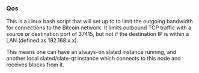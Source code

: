 ### Qos ###

This is a Linux bash script that will set up tc to limit the outgoing bandwidth for connections to the Bitcoin network. It limits outbound TCP traffic with a source or destination port of 37415, but not if the destination IP is within a LAN (defined as 192.168.x.x).

This means one can have an always-on slated instance running, and another local slated/slate-qt instance which connects to this node and receives blocks from it.

